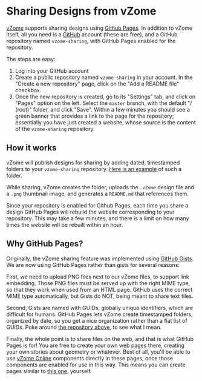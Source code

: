 # Sharing Designs from vZome

[vZome][vzome] supports sharing designs using [Github Pages][pages].
In addition to vZome itself, all you need is a [GitHub][github] account (these are free),
and a GitHub repository named `vzome-sharing`, with GitHub Pages enabled for the repository.

The steps are easy:

1. Log into your GitHub account
2. Create a public repository named `vzome-sharing` in your account.  In the "Create a new repository" page, click on the "Add a README file" checkbox.
3. Once the new repository is created, go to its "Settings" tab, and click on "Pages" option on the left.  Select the `master` branch, with the default "/ (root)" folder, and click "Save".  Within a few minutes you should see a green banner that provides a link to the page for the repository; essentially you have just created a website, whose source is the content of the `vzome-sharing` repository.

## How it works

vZome will publish designs for sharing by adding dated, timestamped folders to your `vzome-sharing` repository.
[Here is an example][example] of such a folder.

While sharing, vZome creates the folder, uploads the `.vZome` design file and a `.png` thumbnail image, and generates a `README.md` that references them.

Since your repository is enabled for Github Pages, each time you share a design GitHub Pages will rebuild the website corresponding to your repository.
This may take a few minutes, and there is a limit on how many times the website will be rebuilt within an hour.

## Why GitHub Pages?

Originally, the vZome sharing feature was implemented using [GitHub Gists][gists].  We are now using GitHub Pages rather than gists for several reasons:

First, we need to upload PNG files next to our vZome files, to support link embedding. 
Those PNG files must be served up with the right MIME type, so that they work when used from an HTML page.
GitHub uses the correct MIME type automatically, but Gists do NOT, being meant to share text files.

Second, Gists are named with GUIDs, globally unique identifiers, which are difficult for humans.
GitHub Pages lets vZome create timestamped folders, organized by date, so you get a nice organization rather than a flat list of GUIDs.
Poke around [the repository above][example], to see what I mean.

Finally, the whole point is to share files on the web, and that is what GitHub Pages is for!
You are free to create your own web pages there, creating your own stories about geometry or whatever.
Best of all, you'll be able to use [vZome Online][online] components directly in these pages, once those components are enabled for use in this way.
This means you can create pages similar to [this one][bhall], yourself.


[vzome]: https://vzome.com/home/
[pages]: https://pages.github.com/
[github]: https://github.com/
[example]: https://github.com/vorth/vzome-sharing/tree/master/2021/06/11/08-06-00
[gists]: https://gist.github.com/
[online]: https://vzome.com/app/
[bhall]: https://vzome.com/app/bhall/basic


